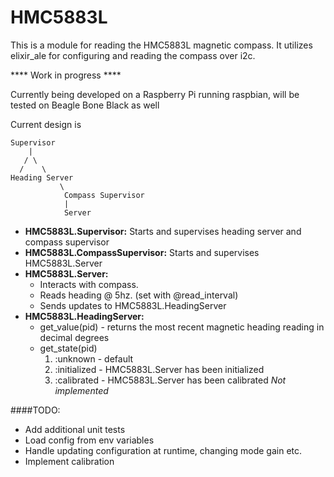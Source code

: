 HMC5883L
========

This is a module for reading the HMC5883L magnetic compass. It utilizes elixir_ale for configuring and reading the compass over i2c.

**** Work in progress ****

Currently being developed on a Raspberry Pi running raspbian, will be tested on Beagle Bone Black as well

Current design is 

	Supervisor
	    |
	   / \
	  /    \
	Heading Server 
    		   \
		        Compass Supervisor
    		    |
		        Server 


- **HMC5883L.Supervisor:** Starts and supervises heading server and compass supervisor
- **HMC5883L.CompassSupervisor:** Starts and supervises HMC5883L.Server
- **HMC5883L.Server:** 
	- Interacts with compass. 
	- Reads heading @ 5hz. (set with @read_interval) 
	- Sends updates to HMC5883L.HeadingServer
- **HMC5883L.HeadingServer:**
	- get_value(pid) - returns the most recent magnetic heading reading in decimal degrees	 	
	- get_state(pid)
		1. :unknown 	 - default
		2. :initialized  - HMC5883L.Server has been initialized
		3. :calibrated	- HMC5883L.Server has been calibrated *Not implemented*

####TODO:
- Add additional unit tests
- Load config from env variables
- Handle updating configuration at runtime, changing mode gain etc.
- Implement calibration
